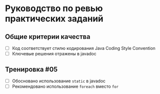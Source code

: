 Руководство по ревью практических заданий
=========================================

Общие критерии качества
-----------------------
- [ ] Код соответствует стилю кодирования Java Coding Style Convention
- [ ] Ключевые решения отражены в javadoc

Тренировка #05
--------------
- [ ] Обосновано использование `static` в javadoc
- [ ] Рекомендовано использование `foreach` вместо `for`